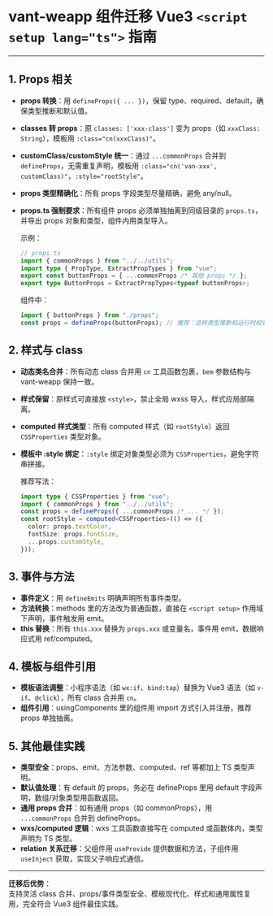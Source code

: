# vant-weapp 组件迁移 Vue3 `<script setup lang="ts">` 指南

---

## 1. Props 相关

- **props 转换**：用 `defineProps({ ... })`，保留 type、required、default，确保类型推断和默认值。
- **classes 转 props**：原 `classes: ['xxx-class']` 变为 props（如 `xxxClass: String`），模板用 `:class="cn(xxxClass)"`。
- **customClass/customStyle 统一**：通过 `...commonProps` 合并到 `defineProps`，无需重复声明，模板用 `:class="cn('van-xxx', customClass)"`，`:style="rootStyle"`。
- **props 类型精确化**：所有 props 字段类型尽量精确，避免 any/null。
- **props.ts 强制要求**：所有组件 props 必须单独抽离到同级目录的 `props.ts`，并导出 props 对象和类型，组件内用类型导入。

  示例：

  ```ts
  // props.ts
  import { commonProps } from "../../utils";
  import type { PropType, ExtractPropTypes } from "vue";
  export const buttonProps = { ...commonProps /* 其他 props */ };
  export type ButtonProps = ExtractPropTypes<typeof buttonProps>;
  ```

  组件中：

  ```ts
  import { buttonProps } from "./props";
  const props = defineProps(buttonProps); // 推荐：这样类型推断和运行时校验、默认值都生效
  ```

## 2. 样式与 class

- **动态类名合并**：所有动态 class 合并用 `cn` 工具函数包裹，`bem` 参数结构与 vant-weapp 保持一致。
- **样式保留**：原样式可直接放 `<style>`，禁止全局 wxss 导入，样式应局部隔离。
- **computed 样式类型**：所有 computed 样式（如 `rootStyle`）返回 `CSSProperties` 类型对象。
- **模板中 :style 绑定**：`:style` 绑定对象类型必须为 `CSSProperties`，避免字符串拼接。

  推荐写法：

  ```ts
  import type { CSSProperties } from "vue";
  import { commonProps } from "../../utils";
  const props = defineProps({ ...commonProps /* ... */ });
  const rootStyle = computed<CSSProperties>(() => ({
    color: props.textColor,
    fontSize: props.fontSize,
    ...props.customStyle,
  }));
  ```

## 3. 事件与方法

- **事件定义**：用 `defineEmits` 明确声明所有事件类型。
- **方法转换**：methods 里的方法改为普通函数，直接在 `<script setup>` 作用域下声明，事件触发用 emit。
- **this 替换**：所有 `this.xxx` 替换为 `props.xxx` 或变量名，事件用 emit，数据响应式用 ref/computed。

## 4. 模板与组件引用

- **模板语法调整**：小程序语法（如 `wx:if`、`bind:tap`）替换为 Vue3 语法（如 `v-if`、`@click`），所有 class 合并用 `cn`。
- **组件引用**：usingComponents 里的组件用 import 方式引入并注册，推荐 props 单独抽离。

## 5. 其他最佳实践

- **类型安全**：props、emit、方法参数、computed、ref 等都加上 TS 类型声明。
- **默认值处理**：有 default 的 props，务必在 defineProps 里用 default 字段声明，数组/对象类型用函数返回。
- **通用 props 合并**：如有通用 props（如 commonProps），用 `...commonProps` 合并到 defineProps。
- **wxs/computed 逻辑**：wxs 工具函数直接写在 computed 或函数体内，类型声明为 TS 类型。
- **relation 关系迁移**：父组件用 `useProvide` 提供数据和方法，子组件用 `useInject` 获取，实现父子响应式通信。

---

**迁移后优势**：  
支持灵活 class 合并、props/事件类型安全、模板现代化、样式和通用属性复用，完全符合 Vue3 组件最佳实践。
